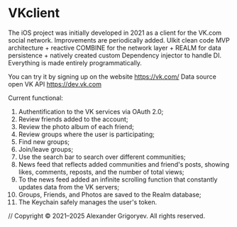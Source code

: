 # VKclient
The iOS project was initially developed in 2021 as a client for the VK.com social network. Improvements are periodically added.
UIkit clean code MVP architecture + reactive COMBINE for the network layer + REALM for data persistence + natively created custom Dependency injector to handle DI. Everything is made entirely programmatically.

You can try it by signing up on the website https://vk.com/ 
Data source open VK API https://dev.vk.com

Current functional:
1) Authentification to the VK services via OAuth 2.0;
2) Review friends added to the account;
3) Review the photo album of each friend;
4) Review groups where the user is participating;
5) Find new groups;
6) Join/leave groups;
7) Use the search bar to search over different communities;
8) News feed that reflects added communities and friend's posts, showing likes, comments, reposts, and the number of total views;
9) To the news feed added an infinite scrolling function that constantly updates data from the VK servers;
10) Groups, Friends, and Photos are saved to the Realm database;
11) The Keychain safely manages the user's token.



//  Copyright © 2021–2025 Alexander Grigoryev. All rights reserved.
